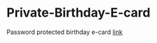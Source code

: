 # Private-Birthday-E-card
Password protected birthday e-card
[link](https://mondal10.github.io/Private-Birthday-E-card/)
